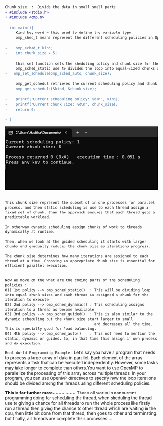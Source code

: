 ```diff
Chunk size  :  Divide the data in small small parts
+ #include <stdio.h>
+ #include <omp.h>

- int main(){
     Kind key word = this used to define the variable type
     omp_shed_t means represent the different scheduling policies in OpenMP

-    omp_sched_t kind;
-    int chunk_size = 5;

     this set function sets the sheduling policy and chunk size for the parallel loops.
     omp_sched_static use to divides the loop into equal-sized chunks and assign each chunk to a thread in the team.
-   omp_set_schedule(omp_sched_auto, chunk_size);

     omp_get_schedul retrieves the current scheduling policy and chunk size into the variables provided as argument
-    omp_get_schedule(&kind, &chunk_size);

-    printf("Current scheduling policy: %d\n", kind);
-    printf("Current chunk size: %d\n", chunk_size);
-    return 0;

- }
```
![first](images/shedulingpolicy.png)

```

This chunk size represent the subset of in one processes for parallel process. and then static scheduling is use to each thread assign a fixed set of chunk. then the approach ensures that each thread gets a predictable workload.

In otherway dynamic scheduling assign chunks of work to threads dynamically at runtime.

Then, when we look at the guided scheduling it starts with larger chunks and gradually reduces the chunk size as iterations progress.

The chunk size determines how many iterations are assigned to each thread at a time. Choosing an appropriate chunk size is essential for efficient parallel execution.


Now We move on the what are the coding parts of the scheduling policies :
01) 1st policy --> omp_sched_static()  : This will be dividing loop into equal chunk sizes and each thread is assigned a chunk for the iteration to execute
02) 2nd policy --> omp_sched_dynamic() : This scheduling assigns iteration to a thread as become available
03) 3rd policy --> omp_sched_guided()  : This is also similar to the dynamic scheduling but the chunk size start larger to small
                                         and decreases all the time. This is specially good for load balancing.
04) 4th policy --> omp_sched_auto()    : This not need to mention the static, dynamic or guided. So, in that time this assign if own process and do execution.
```
`Real World Programming Example` : 
        Let's say you have a program that needs to process a large array of data in parallel. Each element of the array represents a task that can be executed independently. However, some tasks may take longer to complete         than others.You want to use OpenMP to parallelize the processing of this array across multiple threads. In your program, you can use OpenMP directives to specify how the loop iterations should be divided among the         threads using different scheduling policies.



 **This is for further more................**
 These all works in concurrent programming doing for scheduling the thread, when sheduling the thread use to
 giving a chance for all threads to run the whole process like firstly run a thread then giving the chance to
 other thread which are waiting in the cpu, then little bit done from that thread, then goes to other and terminating.
 but finally, all threads are complete their processes ...
